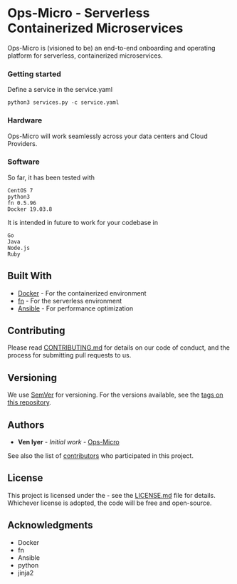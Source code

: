 # Ops-Micro - Serverless Containerized Microservices

Ops-Micro is (visioned to be) an end-to-end onboarding and operating platform for serverless, containerized microservices.

### Getting started

Define a service in the service.yaml

```
python3 services.py -c service.yaml
```


### Hardware

Ops-Micro will work seamlessly across your data centers and Cloud Providers.

### Software

So far, it has been tested with 

```
CentOS 7
python3
fn 0.5.96
Docker 19.03.8
```

It is intended in future to work for your codebase in

```
Go
Java
Node.js
Ruby
```

## Built With

* [Docker](http://www.docker.com) - For the containerized environment
* [fn](https://fnproject.io/) - For the serverless environment
* [Ansible](https://www.ansible.com) - For performance optimization

## Contributing

Please read [CONTRIBUTING.md](https://gist.github.com/PurpleBooth/b24679402957c63ec426) for details on our code of conduct, and the process for submitting pull requests to us.

## Versioning

We use [SemVer](http://semver.org/) for versioning. For the versions available, see the [tags on this repository](https://github.com/veniyer/ops-micro/tags). 

## Authors

* **Ven Iyer** - *Initial work* - [Ops-Micro](https://github.com/veniyer/ops-micro)

See also the list of [contributors](https://github.com/veniyer/ops-micro/contributors) who participated in this project.

## License

This project is licensed under the <pending> - see the [LICENSE.md](LICENSE.md) file for details. Whichever license is adopted, the code will be free and open-source.

## Acknowledgments

* Docker
* fn
* Ansible
* python
* jinja2
